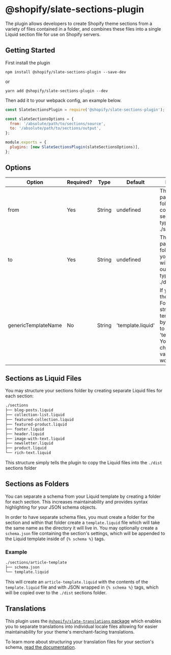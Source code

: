 # @shopify/slate-sections-plugin

The plugin allows developers to create Shopify theme sections from a variety of files contained in a folder, and combines these files into a single Liquid section file for use on Shopify servers.

## Getting Started

First install the plugin

```
npm install @shopify/slate-sections-plugin --save-dev
```

or

```
yarn add @shopify/slate-sections-plugin --dev
```

Then add it to your webpack config, an example below.

```js
const SlateSectionsPlugin = require('@shopify/slate-sections-plugin');

const slateSectionsOptions = {
  from: '/absolute/path/to/sections/source',
  to: '/absolute/path/to/sections/output',
};

module.exports = {
  plugins: [new SlateSectionsPlugin(slateSectionsOptions)],
};
```

## Options

| Option              | Required? | Type   | Default           | Description                                                                                                                                                       |
| ------------------- | --------- | ------ | ----------------- | ----------------------------------------------------------------------------------------------------------------------------------------------------------------- |
| from                | Yes       | String | undefined         | The absolute path to the folder containing your sections, typically ./src/sections                                                                                |
| to                  | Yes       | String | undefined         | The absolute path to the folder where your sections will be outputted to, typically ./dist/sections                                                               |
| genericTemplateName | No        | String | 'template.liquid' | If you're using the 'Sections as Folders' structure, your template names by default need to be 'template.liquid'. You may change this value if you would like to. |

## Sections as Liquid Files

You may structure your sections folder by creating separate Liquid files for each section:

```bash
./sections
├── blog-posts.liquid
├── collection-list.liquid
├── featured-collection.liquid
├── featured-product.liquid
├── footer.liquid
├── header.liquid
├── image-with-text.liquid
├── newsletter.liquid
├── product.liquid
└── rich-text.liquid
```

This structure simply tells the plugin to copy the Liquid files into the `./dist` sections folder

## Sections as Folders

You can separate a schema from your Liquid template by creating a folder for each section. This increases maintainability and provides syntax highlighting for your JSON schema objects.

In order to have separate schema files, you must create a folder for the section and within that folder create a `template.liquid` file which will take the same name as the directory it will live in. You may optionally create a `schema.json` file containing the section's settings, which will be appended to the Liquid template inside of `{% schema %}` tags.

### Example

```bash
./sections/article-template
├── schema.json
└── template.liquid
```

This will create an `article-template.liquid` with the contents of the `template.liquid` file and with JSON wrapped in `{% schema %}` tags, which will be copied over to the `./dist` sections folder.

## Translations

This plugin uses the [`@shopify/slate-translations` package](https://github.com/Shopify/slate/tree/master/packages/slate-translations) which enables you to separate translations into individual locale files allowing for easier maintainability for your theme's merchant-facing translations.

To learn more about structuring your translation files for your section's schema, [read the documentation](https://github.com/Shopify/slate/blob/master/packages/slate-translations/README.md).
